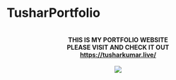 # TusharPortfolio

<p align="center">
  <br>
  <b>THIS IS MY PORTFOLIO WEBSITE<br>
  PLEASE VISIT AND CHECK IT OUT<b><br>
  <a href="#">https://tusharkumar.live/</a>
  <br>
   <br>
  <img src="https://tusharkumar.live/coverpic.png">
</p>
